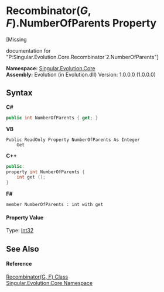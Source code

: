 # Recombinator(*G*, *F*).NumberOfParents Property 
 

\[Missing <summary> documentation for "P:Singular.Evolution.Core.Recombinator`2.NumberOfParents"\]

**Namespace:**&nbsp;<a href="7a43d210-bf66-e44d-0f97-e9e0fe26b1b8">Singular.Evolution.Core</a><br />**Assembly:**&nbsp;Evolution (in Evolution.dll) Version: 1.0.0.0 (1.0.0.0)

## Syntax

**C#**<br />
``` C#
public int NumberOfParents { get; }
```

**VB**<br />
``` VB
Public ReadOnly Property NumberOfParents As Integer
	Get
```

**C++**<br />
``` C++
public:
property int NumberOfParents {
	int get ();
}
```

**F#**<br />
``` F#
member NumberOfParents : int with get

```


#### Property Value
Type: <a href="http://msdn2.microsoft.com/en-us/library/td2s409d" target="_blank">Int32</a>

## See Also


#### Reference
<a href="a541bb07-a9c0-980e-c4b8-3bbc2cd7d3a3">Recombinator(G, F) Class</a><br /><a href="7a43d210-bf66-e44d-0f97-e9e0fe26b1b8">Singular.Evolution.Core Namespace</a><br />